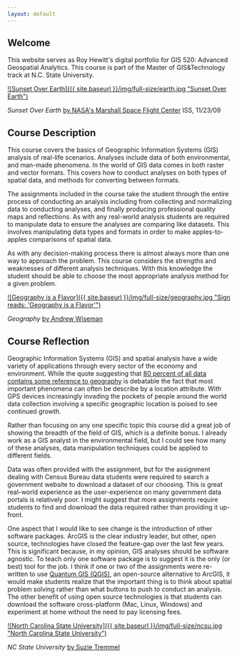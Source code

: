 ```yaml
---
layout: default
---
```


## Welcome

This website serves as Roy Hewitt's digital portfolio for GIS 520: Advanced Geospatial Analytics.  This course is part of the Master of GIS&amp;Technology track at N.C. State University.

<a href="https://flic.kr/p/7tL7tJ">![Sunset Over Earth]({{ site.baseurl }}/img/full-size/earth.jpg "Sunset Over Earth")</a>

*Sunset Over Earth* <a href="https://www.flickr.com/photos/nasamarshall/">by NASA's Marshall Space Flight Center</a> ISS, 11/23/09

## Course Description

This course covers the basics of Geographic Information Systems (GIS) analysis of real-life scenarios.  Analyses include data of both environmental, and man-made phenomena.  In the world of GIS data comes in both raster and vector formats.  This covers how to conduct analyses on both types of spatial data, and methods for converting between formats.

The assignments included in the course take the student through the entire process of conducting an analysis including from collecting and normalizing data to conducting analyses, and finally producing professional quality maps and reflections.  As with any real-world analysis students are required to manipulate data to ensure the analyses are comparing like datasets.  This involves manipulating data types and formats in order to make apples-to-apples comparisons of spatial data.

As with any decision-making process there is almost always more than one way to approach the problem.  This course considers the strengths and weaknesses of different analysis techniques.  With this knowledge the student should be able to choose the most appropriate analysis method for a given problem.

<a href="https://flic.kr/p/52gcBa">![Geography is a Flavor]({{ site.baseurl }}/img/full-size/geography.jpg "Sign reads: 'Geography is a Flavor'")</a>

*Geography* <a href="https://www.flickr.com/photos/awiseman/">by Andrew Wiseman</a>

## Course Reflection

Geographic Information Systems (GIS) and spatial analysis have a wide variety of applications through every sector of the economy and environment.  While the quote suggesting that [80 percent of all data contains some reference to geography](http://www.sensysmag.com/spatialsustain/reference-for-80-of-data-contains-geography-quote.html) is debatable the fact that most important phenomena can often be describe by a location attribute.  With GPS devices increasingly invading the pockets of people around the world data collection involving a specific geographic location is poised to see continued growth.

Rather than focusing on any one specific topic this course did a great job of showing the breadth of the field of GIS, which is a definite bonus.  I already work as a GIS analyst in the environmental field, but I could see how many of these analyses, data manipulation techniques could be applied to different fields.

Data was often provided with the assignment, but for the assignment dealing with Census Bureau data students were required to search a government website to download a dataset of our choosing.  This is great real-world experience as the user-experience on many government data portals is relatively poor.  I might suggest that more assignments require students to find and download the data required rather than providing it up-front.

One aspect that I would like to see change is the introduction of other software packages.  ArcGIS is the clear industry leader, but other, open source, technologies have closed the feature-gap over the last few years.  This is significant because, in my opinion, GIS analyses should be software agnostic.  To teach only one software package is to suggest it is the only (or best) tool for the job.  I think if one or two of the assignments were re-written to use [Quantum GIS (QGIS)](http://www.qgis.org/en/site/), an open-source alternative to ArcGIS, it would make students realize that the important thing is to think about spatial problem solving rather than what buttons to push to conduct an analysis.  The other benefit of using open source technologies is that students can download the software cross-platform (Mac, Linux, Windows) and experiment at home without the need to pay licensing fees.

<a href="https://flic.kr/p/72PRGV">![North Carolina State University]({{ site.baseurl }}/img/full-size/ncsu.jpg "North Carolina State University")</a>

*NC State University* <a href="https://www.flickr.com/photos/23727257@N00/">by Suzie Tremmel</a>